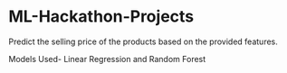# ML-Hackathon-Projects

Predict the selling price of the products based on the provided features.

Models Used- Linear Regression and Random Forest
